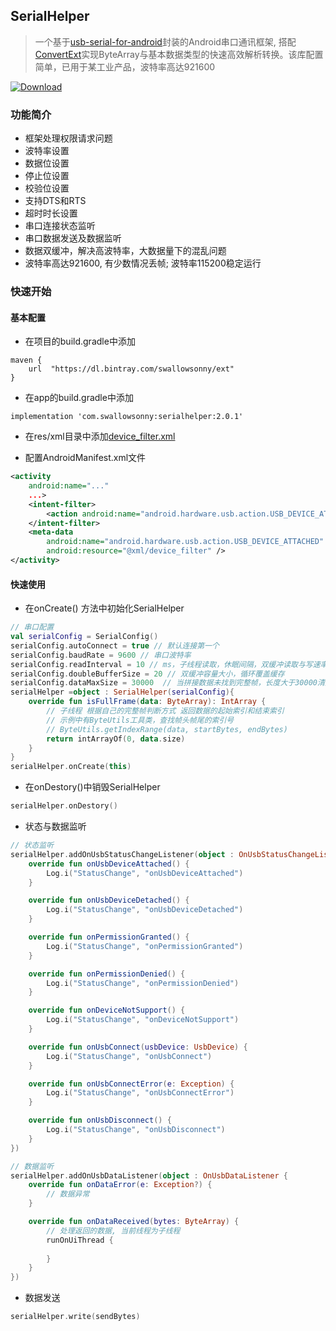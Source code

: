 ## SerialHelper

> 一个基于[usb-serial-for-android](https://github.com/mik3y/usb-serial-for-android "usb-serial-for-android")封装的Android串口通讯框架, 搭配[ConvertExt](https://github.com/swallowsonny/ConvertExt)实现ByteArray与基本数据类型的快速高效解析转换。该库配置简单，已用于某工业产品，波特率高达921600

[![Download](https://api.bintray.com/packages/swallowsonny/ext/serialhelper/images/download.svg?version=2.0.1) ](https://bintray.com/swallowsonny/ext/serialhelper/2.0.1/link)
### 功能简介
- 框架处理权限请求问题
- 波特率设置
- 数据位设置
- 停止位设置
- 校验位设置
- 支持DTS和RTS
- 超时时长设置
- 串口连接状态监听
- 串口数据发送及数据监听
- 数据双缓冲，解决高波特率，大数据量下的混乱问题
- 波特率高达921600, 有少数情况丢帧; 波特率115200稳定运行

### 快速开始
#### 基本配置
- 在项目的build.gradle中添加

```
maven {
	url  "https://dl.bintray.com/swallowsonny/ext"
}
```

- 在app的build.gradle中添加
```
implementation 'com.swallowsonny:serialhelper:2.0.1'
```

- 在res/xml目录中添加[device_filter.xml](https://github.com/swallowsonny/SerialHelper/blob/master/app/src/main/res/xml/device_filter.xml)

- 配置AndroidManifest.xml文件
```xml
<activity
    android:name="..."
    ...>
    <intent-filter>
        <action android:name="android.hardware.usb.action.USB_DEVICE_ATTACHED" />
    </intent-filter>
    <meta-data
        android:name="android.hardware.usb.action.USB_DEVICE_ATTACHED"
        android:resource="@xml/device_filter" />
</activity>
```
#### 快速使用
- 在onCreate() 方法中初始化SerialHelper
```kotlin
// 串口配置
val serialConfig = SerialConfig()
serialConfig.autoConnect = true // 默认连接第一个
serialConfig.baudRate = 9600 // 串口波特率
serialConfig.readInterval = 10 // ms，子线程读取，休眠间隔，双缓冲读取与写速率调整，默认10ms
serialConfig.doubleBufferSize = 20 // 双缓冲容量大小，循环覆盖缓存
serialConfig.dataMaxSize = 30000  // 当拼接数据未找到完整帧，长度大于30000清空，可根据实际情况适当调整
serialHelper =object : SerialHelper(serialConfig){
    override fun isFullFrame(data: ByteArray): IntArray {
        // 子线程 根据自己的完整帧判断方式 返回数据的起始索引和结束索引
        // 示例中有ByteUtils工具类，查找帧头帧尾的索引号 
        // ByteUtils.getIndexRange(data, startBytes, endBytes)
        return intArrayOf(0, data.size)
    }
}
serialHelper.onCreate(this)
```

- 在onDestory()中销毁SerialHelper
```kotlin
serialHelper.onDestory()
```

- 状态与数据监听
```kotlin
// 状态监听
serialHelper.addOnUsbStatusChangeListener(object : OnUsbStatusChangeListener {
    override fun onUsbDeviceAttached() {
        Log.i("StatusChange", "onUsbDeviceAttached")
    }

    override fun onUsbDeviceDetached() {
        Log.i("StatusChange", "onUsbDeviceDetached")
    }

    override fun onPermissionGranted() {
        Log.i("StatusChange", "onPermissionGranted")
    }

    override fun onPermissionDenied() {
        Log.i("StatusChange", "onPermissionDenied")
    }

    override fun onDeviceNotSupport() {
        Log.i("StatusChange", "onDeviceNotSupport")
    }

    override fun onUsbConnect(usbDevice: UsbDevice) {
        Log.i("StatusChange", "onUsbConnect")
    }

    override fun onUsbConnectError(e: Exception) {
        Log.i("StatusChange", "onUsbConnectError")
    }

    override fun onUsbDisconnect() {
        Log.i("StatusChange", "onUsbDisconnect")
    }
})

// 数据监听
serialHelper.addOnUsbDataListener(object : OnUsbDataListener {
    override fun onDataError(e: Exception?) {
        // 数据异常
    }

    override fun onDataReceived(bytes: ByteArray) {
        // 处理返回的数据, 当前线程为子线程
        runOnUiThread {
            
        }
    }
})
```
- 数据发送
``` kotlin
serialHelper.write(sendBytes)
```


